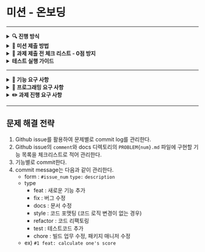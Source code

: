 # 미션 - 온보딩

---

<details>
    <summary> <b> 🔍 진행 방식</b> </summary>
    <div markdown="1">

- 미션은 **기능 요구 사항, 프로그래밍 요구 사항, 과제 진행 요구 사항** 세 가지로 구성되어 있다.
- 세 개의 요구 사항을 만족하기 위해 노력한다. 특히 기능을 구현하기 전에 기능 목록을 만들고, 기능 단위로 커밋 하는 방식으로 진행한다.
- 기능 요구 사항에 기재되지 않은 내용은 스스로 판단하여 구현한다.

    <br>
    </div>
</details>

<details>
    <summary> <b> 📮 미션 제출 방법 </b> </summary>
    <div markdown="1">

- 미션 구현을 완료한 후 GitHub을 통해 제출해야 한다.
    - GitHub을 활용한 제출 방법은 [프리코스 과제 제출](https://github.com/woowacourse/woowacourse-docs/tree/master/precourse) 문서를 참고해
      제출한다.
- GitHub에 미션을 제출한 후 [우아한테크코스 지원](https://apply.techcourse.co.kr) 사이트에 접속하여 프리코스 과제를 제출한다.
    - 자세한 방법은 [제출 가이드](https://github.com/woowacourse/woowacourse-docs/tree/master/precourse#제출-가이드) 참고
    - **Pull Request만 보내고 지원 플랫폼에서 과제를 제출하지 않으면 최종 제출하지 않은 것으로 처리되니 주의한다.**

    <br>
    </div>
</details>

<details>
    <summary> <b> 🚨 과제 제출 전 체크 리스트 - 0점 방지 </b> </summary>
    <div markdown="1">

- 기능 구현을 모두 정상적으로 했더라도 **요구 사항에 명시된 출력값 형식을 지키지 않을 경우 0점으로 처리**한다.
- 기능 구현을 완료한 뒤 아래 가이드에 따라 테스트를 실행했을 때 모든 테스트가 성공하는지 확인한다.
- **테스트가 실패할 경우 0점으로 처리**되므로, 반드시 확인 후 제출한다.

    <br>
    </div>
</details>

<details>
    <summary> <b> 테스트 실행 가이드 </b> </summary>
    <div markdown="1">

- 터미널에서 `java -version`을 실행하여 Java 버전이 11인지 확인한다. 또는 Eclipse 또는 IntelliJ IDEA와 같은 IDE에서 Java 11로 실행되는지 확인한다.
- 터미널에서 Mac 또는 Linux 사용자의 경우 `./gradlew clean test` 명령을 실행하고,   
  Windows 사용자의 경우  `gradlew.bat clean test` 명령을 실행할 때 모든 테스트가 아래와 같이 통과하는지 확인한다.

```
BUILD SUCCESSFUL in 0s
```
<br>
</div>
</details>

---
<details>
    <summary> <b> 🚀 기능 요구 사항 </b> </summary>
    <div markdown="1">

아래의 7가지 기능 요구 사항을 모두 해결해야 한다.

1. [문제 1](./docs/PROBLEM1.md)
2. [문제 2](./docs/PROBLEM2.md)
3. [문제 3](./docs/PROBLEM3.md)
4. [문제 4](./docs/PROBLEM4.md)
5. [문제 5](./docs/PROBLEM5.md)
6. [문제 6](./docs/PROBLEM6.md)
7. [문제 7](./docs/PROBLEM7.md)

    <br>
    </div>
</details>

<details>
    <summary> <b> 🎯 프로그래밍 요구 사항 </b> </summary>
    <div markdown="1">

- JDK 11 버전에서 실행 가능해야 한다. **JDK 11에서 정상적으로 동작하지 않을 경우 0점 처리한다.**
- `build.gradle`을 변경할 수 없고, 외부 라이브러리를 사용하지 않는다.
- 프로그램 종료 시 `System.exit()`를 호출하지 않는다.
- 프로그램 구현이 완료되면 `ApplicationTest`의 모든 테스트가 성공해야 한다. **테스트가 실패할 경우 0점 처리한다.**
- 프로그래밍 요구 사항에서 달리 명시하지 않는 한 파일, 패키지 이름을 수정하거나 이동하지 않는다.

    <br>
    </div>
</details>

<details>
    <summary> <b> ✏️ 과제 진행 요구 사항 </b> </summary>
    <div markdown="1">

- 미션은 [java-onboarding](https://github.com/woowacourse-precourse/java-onboarding) 저장소를 Fork & Clone해 시작한다.
- 과제 진행 및 제출 방법은 [프리코스 과제 제출](https://github.com/woowacourse/woowacourse-docs/tree/master/precourse) 문서를 참고한다.
  <br>
    </div>
</details>

---


## 문제 해결 전략

1. Github issue를 활용하여 문제별로 commit log를 관리한다.
2. Github issue의 `comment`와 docs 디렉토리의 `PROBLEM{num}.md` 파일에 구현할 기능 목록을 체크리스트로 적어 관리한다.
3. 기능별로 commit한다. 
4. commit message는 다음과 같이 관리한다.
    - form : `#issue_num` `type:` `description`
    - type
        - feat : 새로운 기능 추가
        - fix : 버그 수정
        - docs : 문서 수정
        - style : 코드 포맷팅 (코드 로직 변경이 없는 경우)
        - refactor : 코드 리팩토링
        - test : 테스트코드 추가
        - chore : 빌드 업무 수정, 패키지 매니저 수정
    - ex) `#1 feat: calculate one's score`